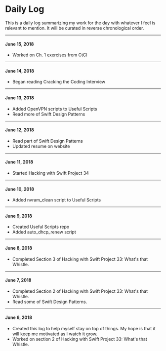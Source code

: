 # Daily Log

This is a daily log summarizing my work for the day with whatever I feel is relevant to mention. It will be curated in reverse chronological order.

---

#### June 15, 2018

- Worked on Ch. 1 exercises from CtCI

---

#### June 14, 2018

- Began reading Cracking the Coding Interview

---

#### June 13, 2018

- Added OpenVPN scripts to Useful Scripts
- Read more of Swift Design Patterns

---

#### June 12, 2018

- Read part of Swift Design Patterns
- Updated resume on website

---

#### June 11, 2018

- Started Hacking with Swift Project 34

---

#### June 10, 2018

- Added nvram_clean script to Useful Scripts

---

#### June 9, 2018

- Created Useful Scripts repo
- Added auto_dhcp_renew script

---

#### June 8, 2018

- Completed Section 3 of Hacking with Swift Project 33: What's that Whistle.

---

#### June 7, 2018

- Completed Section 2 of Hacking with Swift Project 33: What's that Whistle.
- Read some of Swift Design Patterns.

---

#### June 6, 2018

- Created this log to help myself stay on top of things. My hope is that it will keep me motivated as I watch it grow.
- Worked on section 2 of Hacking with Swift Project 33: What's that Whistle.